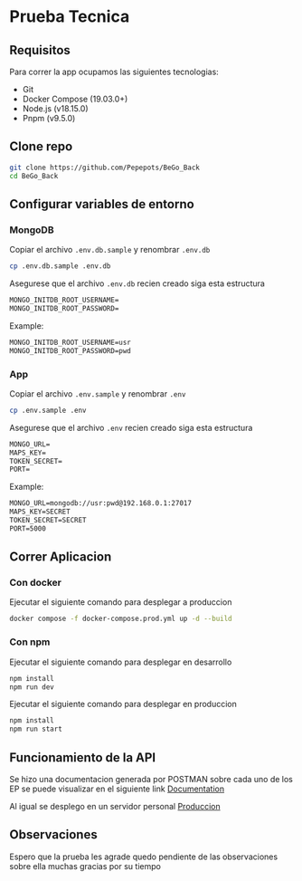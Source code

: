 # Prueba Tecnica

## Requisitos

Para correr la app ocupamos las siguientes tecnologias:

- Git
- Docker Compose (19.03.0+)
- Node.js (v18.15.0)
- Pnpm (v9.5.0)


## Clone repo

```sh
git clone https://github.com/Pepepots/BeGo_Back
cd BeGo_Back
```

## Configurar variables de entorno

### MongoDB
Copiar el archivo `.env.db.sample` y renombrar `.env.db`

```sh
cp .env.db.sample .env.db
```

Asegurese que el archivo `.env.db` recien creado siga esta estructura

```txt
MONGO_INITDB_ROOT_USERNAME=
MONGO_INITDB_ROOT_PASSWORD=
```

Example:

```txt
MONGO_INITDB_ROOT_USERNAME=usr
MONGO_INITDB_ROOT_PASSWORD=pwd
```

### App
Copiar el archivo `.env.sample` y renombrar `.env`

```sh
cp .env.sample .env
```

Asegurese que el archivo `.env` recien creado siga esta estructura

```txt
MONGO_URL=
MAPS_KEY=
TOKEN_SECRET=
PORT=
```

Example:

```txt
MONGO_URL=mongodb://usr:pwd@192.168.0.1:27017
MAPS_KEY=SECRET
TOKEN_SECRET=SECRET
PORT=5000
```

## Correr Aplicacion

### Con docker

Ejecutar el siguiente comando para desplegar a produccion
```sh
docker compose -f docker-compose.prod.yml up -d --build
```

### Con npm 

Ejecutar el siguiente comando para desplegar en desarrollo
```sh
npm install
npm run dev
```

Ejecutar el siguiente comando para desplegar en produccion
```sh
npm install
npm run start
```

## Funcionamiento de la API

Se hizo una documentacion generada por POSTMAN sobre cada uno de los EP se puede visualizar en el siguiente link [Documentation](https://documenter.getpostman.com/view/19102840/2s9YR6bEEJ#c010e0e8-1709-4e4c-841b-cfa6a4245ba9)

Al igual se desplego en un servidor personal [Produccion](http://novelfractal.com/)


## Observaciones
Espero que la prueba les agrade quedo pendiente de las observaciones sobre ella muchas gracias por su tiempo